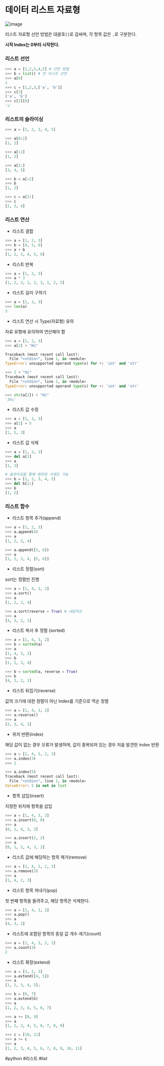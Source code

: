 
# 데이터 리스트 자료형

![image](https://user-images.githubusercontent.com/1871682/97956992-5a0a2100-1ded-11eb-9e37-083a872fb6aa.png)

리스트 자료형 선언 방법은 대괄호`[]`로 감싸며, 각 항목 값은 `,`로 구분한다.

**시작 Index는 0부터 시작한다.**

### 리스트 선언

```python
>>> a = [1,2,3,4,5] # 선언 방법
>>> b = list() # 빈 리스트 선언
>>> a[0]
1
>>> c = [1,2,3,['a', 'b']]
>>> c[3]
['a', 'b']
>>> c[3][0]
'a'
```

### 리스트의 슬라이싱

```python
>>> a = [1, 2, 3, 4, 5]

>>> a[0:2]
[1, 2]

>>> a[:2]
[1, 2]

>>> a[2:]
[3, 4, 5]

>>> b = a[:2]
>>> b
[1, 2]

>>> c = a[2:]
>>> c
[2, 3, 4]

```

### 리스트 연산

* 리스트 결합

```python
>>> a = [1, 2, 3]
>>> b = [4, 5, 6]
>>> a + b
[1, 2, 3, 4, 5, 6]
```

* 리스트 반복

```python
>>> a = [1, 2, 3]
>>> a * 3
[1, 2, 3, 1, 2, 3, 1, 2, 3]
```

* 리스트 길이 구하기

```python
>>> a = [1, 2, 3]
>>> len(a)
3
```

* 리스트 연산 시 Type(자료형) 유의

자료 유형에 유의하여 연산해야 함   

```python 
>>> a = [1, 2, 3]
>>> a[2] + "Hi"

Traceback (most recent call last):
  File "<stdin>", line 1, in <module>
TypeError: unsupported operand type(s) for +: 'int' and 'str'

>>> 2 + "Hi"
Traceback (most recent call last):
  File "<stdin>", line 1, in <module>
TypeError: unsupported operand type(s) for +: 'int' and 'str'

>>> str(a[2]) + "Hi"
'3Hi'
```


* 리스트 값 수정
  
``` python
>>> a = [1, 2, 3]
>>> a[1] = 5
>>> a
[1, 5, 3]
```

* 리스트 값 삭제

```python 
>>> a = [1, 2, 3]
>>> del a[1]
>>> a
[1, 3]

# 슬라이싱을 통해 범위로 삭제도 가능
>>> b = [1, 2, 3, 4, 5]
>>> del b[2:]
>>> b
[1, 2]
```

### 리스트 함수

* 리스트 항목 추가(append)

```python
>>> a = [1, 2, 3]
>>> a.append(4)
>>> a
[1, 2, 3, 4]

>>> a.append([5, 6])
>>> a
[1, 2, 3, 4, [5, 6]]
```

* 리스트 정렬(sort)

sort는 정렬만 진행

```python
>>> a = [1, 4, 3, 2]
>>> a.sort()
>>> a
[1, 2, 3, 4]

>>> a.sort(reverse = True) # 내림차순
>>> a
[4, 3, 2, 1]
```

* 리스트 복사 후 정렬 (sorted)

```python
>>> a = [1, 4, 3, 2]
>>> b = sorted(a)
>>> a
[1, 4, 3, 2]
>>> b
[1, 2, 3, 4]

>>> b = sorted(a, reverse = True)
>>> b
[4, 3, 2, 1]
```

* 리스트 뒤집기(reverse)

값의 크기에 대한 정렬이 아닌 Index를 기준으로 역순 정렬

```python
>>> a = [1, 4, 3, 2]
>>> a.reverse()
>>> a
[2, 3, 4, 1]
```

* 위치 반환(index)

해당 값이 없는 경우 오류가 발생하며, 값이 중복되어 있는 경우 처음 발견한 index 반환

```python
>>> a = [1, 4, 3, 2, 3]
>>> a.index(3)
>>> 2

>>> a.index(5)
Traceback (most recent call last):
  File "<stdin>", line 1, in <module>
ValueError: 5 is not in list
```

* 항목 삽입(insert)

지정한 위치에 항목을 삽입

```python 
>>> a = [1, 4, 3, 2]
>>> a.insert(0, 0)
>>> a
[0, 1, 4, 3, 2]

>>> a.insert(2, 2)
>>> a
[0, 1, 2, 4, 3, 2]
```

* 리스트 값에 해당하는 항목 제거(remove)

```python
>>> a = [1, 4, 3, 2, 3]
>>> a.remove(3)
>>> a
[1, 4, 2, 3]
```

* 리스트 항목 꺼내기(pop)

첫 번째 항목을 돌려주고, 해당 항목은 삭제한다.

```python
>>> a = [1, 4, 3, 2]
>>> a.pop()
>>> a
[4, 3, 2]
```

* 리스트에 포함된 항목의 동일 값 개수 세기(count)

```python
>>> a = [1, 4, 3, 2, 3]
>>> a.count(3)
2
```

* 리스트 확장(extend)

```python
>>> a = [1, 2, 3]
>>> a.extend([4, 5])
>>> a
[1, 2, 3, 4, 5];

>>> b = [6, 7]
>>> a.extend(b)
>>> a
[1, 2, 3, 4, 5, 6, 7]

>>> a += [8, 9]
>>> a
[1, 2, 3, 4, 5, 6, 7, 8, 9]

>>> c = [10, 11]
>>> a += c
>>> a
[1, 2, 3, 4, 5, 6, 7, 8, 9, 10, 11]
```

#python #리스트 #list